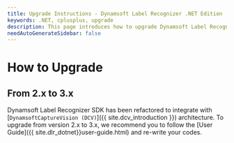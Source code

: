 ```yaml
---
title: Upgrade Instructions - Dynamsoft Label Recognizer .NET Edition
keywords: .NET, cplusplus, upgrade
description: This page introduces how to upgrade Dynamsoft Label Recognizer
needAutoGenerateSidebar: false
---
```


# How to Upgrade

## From 2.x to 3.x

Dynamsoft Label Recognizer SDK has been refactored to integrate with [`DynamsoftCaptureVision (DCV)`]({{ site.dcv_introduction }}) architecture. To upgrade from version 2.x to 3.x, we recommend you to follow the [User Guide]({{ site.dlr_dotnet}}user-guide.html) and re-write your codes.


